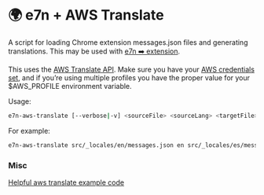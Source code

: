 # 🌍 e7n + AWS Translate

A script for loading Chrome extension messages.json files and generating translations. This may be used with [e7n ➡️ extension](https://github.com/mrcoles/e7n).

This uses the [AWS Translate API](https://docs.aws.amazon.com/en_pv/translate/latest/dg/API_TranslateText.html). Make sure you have your [AWS credentials set](https://blog.gruntwork.io/authenticating-to-aws-with-the-credentials-file-d16c0fbcbf9e), and if you’re using multiple profiles you have the proper value for your \$AWS_PROFILE environment variable.

Usage:

```bash
e7n-aws-translate [--verbose|-v] <sourceFile> <sourceLang> <targetFile> <targetPath>
```

For example:

```bash
e7n-aws-translate src/_locales/en/messages.json en src/_locales/es/messages.json es
```

### Misc

[Helpful aws translate example code](https://github.com/andre-araujo/aws-translate-json/blob/master/src/index.ts)
